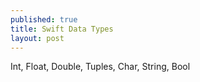 ```yaml
---
published: true
title: Swift Data Types
layout: post
---
```

Int, Float, Double, Tuples, Char, String, Bool